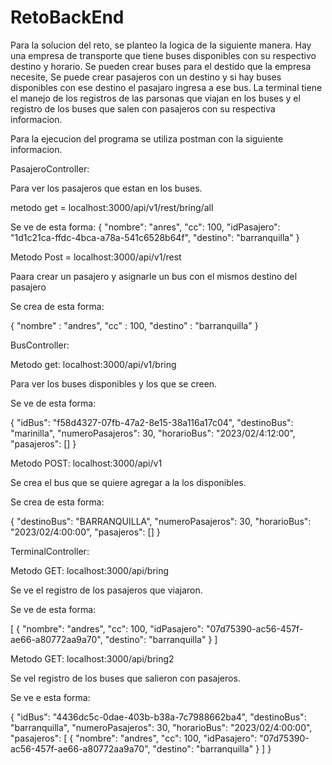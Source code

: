 # RetoBackEnd

Para la solucion del reto, se planteo la logica de la siguiente manera. Hay una empresa de transporte que tiene buses disponibles con su respectivo destino y horario.
Se pueden crear buses para el destido que la empresa necesite, Se puede crear pasajeros con un destino y si hay buses disponibles con ese destino el pasajaro ingresa a ese bus.
La terminal tiene el manejo de los registros de las parsonas que viajan en los buses y el registro de los buses que salen con pasajeros con su respectiva informacion.


Para la ejecucion del programa se utiliza postman con la siguiente informacion.

PasajeroController:

Para ver los pasajeros que estan en los buses.

metodo get = localhost:3000/api/v1/rest/bring/all

Se ve de esta forma:
{
        "nombre": "anres",
        "cc": 100,
        "idPasajero": "1d1c21ca-ffdc-4bca-a78a-541c6528b64f",
        "destino": "barranquilla"
    }
    
    
Metodo Post = localhost:3000/api/v1/rest

Paara crear un pasajero y asignarle un bus con el mismos destino del pasajero

Se crea de esta forma:

{
    "nombre" : "andres",
    "cc" : 100,
    "destino" : "barranquilla"
}


BusController:

Metodo get: localhost:3000/api/v1/bring

Para ver los buses disponibles y los que se creen.

Se ve de esta forma:

{
        "idBus": "f58d4327-07fb-47a2-8e15-38a116a17c04",
        "destinoBus": "marinilla",
        "numeroPasajeros": 30,
        "horarioBus": "2023/02/4:12:00",
        "pasajeros": []
    }
    
    
Metodo POST: localhost:3000/api/v1

Se crea el bus que se quiere agregar a la los disponibles.

Se crea de esta forma:

{
        "destinoBus": "BARRANQUILLA",
        "numeroPasajeros": 30,
        "horarioBus": "2023/02/4:00:00",
        "pasajeros": []
    }

TerminalController:

Metodo GET: localhost:3000/api/bring

Se ve el registro de los pasajeros que viajaron.

Se ve de esta forma:

[
    {
        "nombre": "andres",
        "cc": 100,
        "idPasajero": "07d75390-ac56-457f-ae66-a80772aa9a70",
        "destino": "barranquilla"
    }
]

Metodo GET: localhost:3000/api/bring2

Se vel registro de los buses que salieron con pasajeros.

Se ve e esta forma:

{
        "idBus": "4436dc5c-0dae-403b-b38a-7c7988662ba4",
        "destinoBus": "barranquilla",
        "numeroPasajeros": 30,
        "horarioBus": "2023/02/4:00:00",
        "pasajeros": [
            {
                "nombre": "andres",
                "cc": 100,
                "idPasajero": "07d75390-ac56-457f-ae66-a80772aa9a70",
                "destino": "barranquilla"
            }
        ]
    }





